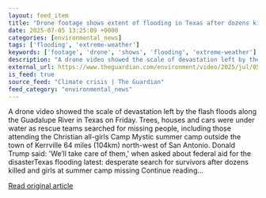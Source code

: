 ```yaml
---
layout: feed_item
title: "Drone footage shows extent of flooding in Texas after dozens killed and more missing – video"
date: 2025-07-05 13:25:09 +0000
categories: [environmental_news]
tags: ['flooding', 'extreme-weather']
keywords: ['footage', 'drone', 'shows', 'flooding', 'extreme-weather']
description: "A drone video showed the scale of devastation left by the flash floods along the Guadalupe River in Texas on Friday"
external_url: https://www.theguardian.com/environment/video/2025/jul/05/drone-footage-shows-extent-of-flooding-in-texas-after-dozens-killed-and-more-missing-video
is_feed: true
source_feed: "Climate crisis | The Guardian"
feed_category: "environmental_news"
---
```


A drone video showed the scale of devastation left by the flash floods along the Guadalupe River in Texas on Friday. Trees, houses and cars were under water as rescue teams searched for missing people, including those attending the Christian all-girls Camp Mystic summer camp outside the town of Kerrville 64 miles (104km) north-west of San Antonio. Donald Trump said: 'We’ll take care of them,' when asked about federal aid for the disasterTexas flooding latest: desperate search for survivors after dozens killed and girls at summer camp missing Continue reading...

[Read original article](https://www.theguardian.com/environment/video/2025/jul/05/drone-footage-shows-extent-of-flooding-in-texas-after-dozens-killed-and-more-missing-video)
